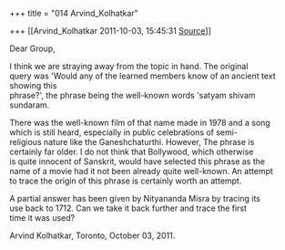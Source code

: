 +++
title = "014 Arvind_Kolhatkar"

+++
[[Arvind_Kolhatkar	2011-10-03, 15:45:31 [Source](https://groups.google.com/g/samskrita/c/GHJIrAK7zyk)]]



Dear Group,  
  
I think we are straying away from the topic in hand. The original  
query was 'Would any of the learned members know of an ancient text  
showing this  
phrase?', the phrase being the well-known words 'satyam shivam  
sundaram.  
  
There was the well-known film of that name made in 1978 and a song  
which is still heard, especially in public celebrations of semi-  
religious nature like the Ganeshchaturthi. However, The phrase is  
certainly far older. I do not think that Bollywood, which otherwise  
is quite innocent of Sanskrit, would have selected this phrase as the  
name of a movie had it not been already quite well-known. An attempt  
to trace the origin of this phrase is certainly worth an attempt.  
  
A partial answer has been given by Nityananda Misra by tracing its  
use back to 1712. Can we take it back further and trace the first  
time it was used?  
  
Arvind Kolhatkar, Toronto, October 03, 2011.

